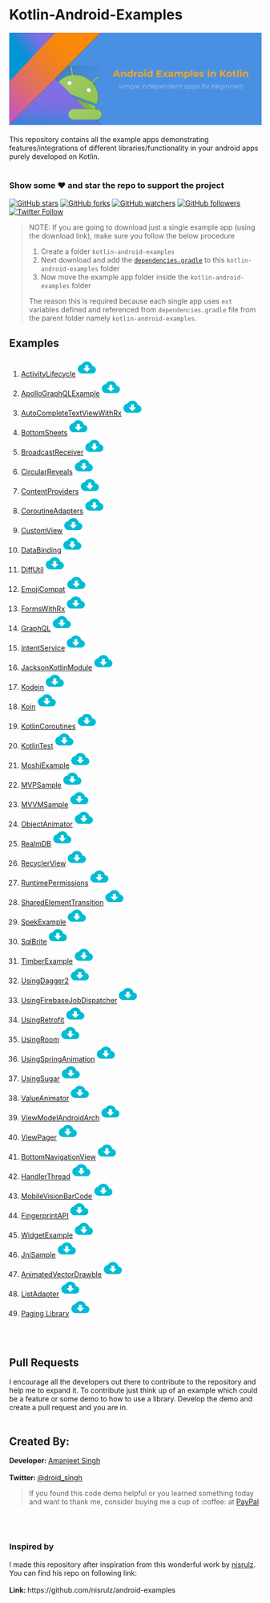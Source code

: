 # Kotlin-Android-Examples
<img src="banner.png"/>
<br><br>
This repository contains all the example apps demonstrating features/integrations of different libraries/functionality in your android apps purely developed on Kotlin.
<br><br>

### Show some :heart: and star the repo to support the project

[![GitHub stars](https://img.shields.io/github/stars/amanjeetsingh150/kotlin-android-examples.svg?style=social&label=Star)](https://github.com/amanjeetsingh150/kotlin-android-examples) [![GitHub forks](https://img.shields.io/github/forks/amanjeetsingh150/kotlin-android-examples.svg?style=social&label=Fork)](https://github.com/amanjeetsingh150/kotlin-android-examples/fork) [![GitHub watchers](https://img.shields.io/github/watchers/amanjeetsingh150/kotlin-android-examples.svg?style=social&label=Watch)](https://github.com/amanjeetsingh150/kotlin-android-examples) [![GitHub followers](https://img.shields.io/github/followers/amanjeetsingh150.svg?style=social&label=Follow)](https://github.com/amanjeetsingh150/kotlin-android-examples)  
[![Twitter Follow](https://img.shields.io/twitter/follow/droid_singh.svg?style=social)](https://twitter.com/droid_singh)


> NOTE: If you are going to download just a single example app (using the download link), make sure you follow the below procedure
> 1. Create a folder `kotlin-android-examples`
> 1. Next download and add the [`dependencies.gradle`](/dependencies.gradle) to this `kotlin-android-examples` folder
> 1. Now move the example app folder inside the `kotlin-android-examples` folder
>
> The reason this is required because each single app uses `ext` variables defined and referenced from `dependencies.gradle` file from the parent folder namely `kotlin-android-examples`.

<h2>Examples</h2>
<ol>
<li><a href="/ActivityLifecycle">ActivityLifecycle</a> <a href="https://kinolien.github.com/gitzip/?download=https://github.com/amanjeetsingh150/kotlin-android-examples/tree/master/ActivityLifecycle"><img src="ic_download.png" alt="download" style="max-width:100%;"></a></li>
<li><a href="/ApolloGraphQLExample">ApolloGraphQLExample</a> <a href="https://kinolien.github.com/gitzip/?download=https://github.com/amanjeetsingh150/kotlin-android-examples/tree/master/ApolloGraphQLExample"><img src="ic_download.png" alt="download" style="max-width:100%;"></a></li>
<li><a href="/AutoCompleteTextViewWithRx">AutoCompleteTextViewWithRx</a> <a href="https://kinolien.github.com/gitzip/?download=https://github.com/amanjeetsingh150/kotlin-android-examples/tree/master/AutoCompleteTextViewWithRx"><img src="ic_download.png" alt="download" style="max-width:100%;"></a></li>
<li><a href="/BottomSheets">BottomSheets</a> <a href="https://kinolien.github.com/gitzip/?download=https://github.com/amanjeetsingh150/kotlin-android-examples/tree/master/BottomSheets"><img src="ic_download.png" alt="download" style="max-width:100%;"></a></li>
<li><a href="/BroadcastReceiver">BroadcastReceiver</a> <a href="https://kinolien.github.com/gitzip/?download=https://github.com/amanjeetsingh150/kotlin-android-examples/tree/master/BroadcastReceiver"><img src="ic_download.png" alt="download" style="max-width:100%;"></a></li>
<li><a href="/CircularReveals">CircularReveals</a> <a href="https://kinolien.github.com/gitzip/?download=https://github.com/amanjeetsingh150/kotlin-android-examples/tree/master/CircularReveals"><img src="ic_download.png" alt="download" style="max-width:100%;"></a></li>
<li><a href="/ContentProviders">ContentProviders</a> <a href="https://kinolien.github.com/gitzip/?download=https://github.com/amanjeetsingh150/kotlin-android-examples/tree/master/ContentProviders"><img src="ic_download.png" alt="download" style="max-width:100%;"></a></li>
<li><a href="/CoroutineAdapters">CoroutineAdapters</a> <a href="https://kinolien.github.com/gitzip/?download=https://github.com/amanjeetsingh150/kotlin-android-examples/tree/master/CoroutineAdapters"><img src="ic_download.png" alt="download" style="max-width:100%;"></a></li>
<li><a href="/CustomView">CustomView</a> <a href="https://kinolien.github.com/gitzip/?download=https://github.com/amanjeetsingh150/kotlin-android-examples/tree/master/CustomView"><img src="ic_download.png" alt="download" style="max-width:100%;"></a></li>
<li><a href="/DataBinding">DataBinding</a> <a href="https://kinolien.github.com/gitzip/?download=https://github.com/amanjeetsingh150/kotlin-android-examples/tree/master/DataBinding"><img src="ic_download.png" alt="download" style="max-width:100%;"></a></li>
<li><a href="/DiffUtil">DiffUtil</a> <a href="https://kinolien.github.com/gitzip/?download=https://github.com/amanjeetsingh150/kotlin-android-examples/tree/master/DiffUtil"><img src="ic_download.png" alt="download" style="max-width:100%;"></a></li>
<li><a href="/EmojiCompat">EmojiCompat</a> <a href="https://kinolien.github.com/gitzip/?download=https://github.com/amanjeetsingh150/kotlin-android-examples/tree/master/EmojiCompat"><img src="ic_download.png" alt="download" style="max-width:100%;"></a></li>
<li><a href="/FormsWithRx">FormsWithRx</a> <a href="https://kinolien.github.com/gitzip/?download=https://github.com/amanjeetsingh150/kotlin-android-examples/tree/master/FormsWithRx"><img src="ic_download.png" alt="download" style="max-width:100%;"></a></li>
<li><a href="/GraphQL">GraphQL</a> <a href="https://kinolien.github.com/gitzip/?download=https://github.com/amanjeetsingh150/kotlin-android-examples/tree/master/GraphQL"><img src="ic_download.png" alt="download" style="max-width:100%;"></a></li>
<li><a href="/IntentService">IntentService</a> <a href="https://kinolien.github.com/gitzip/?download=https://github.com/amanjeetsingh150/kotlin-android-examples/tree/master/IntentService"><img src="ic_download.png" alt="download" style="max-width:100%;"></a></li>
<li><a href="/JacksonKotlinModule">JacksonKotlinModule</a> <a href="https://kinolien.github.com/gitzip/?download=https://github.com/amanjeetsingh150/kotlin-android-examples/tree/master/JacksonKotlinModule"><img src="ic_download.png" alt="download" style="max-width:100%;"></a></li>
<li><a href="/Kodein">Kodein</a> <a href="https://kinolien.github.com/gitzip/?download=https://github.com/amanjeetsingh150/kotlin-android-examples/tree/master/Kodein"><img src="ic_download.png" alt="download" style="max-width:100%;"></a></li>
<li><a href="/Koin">Koin</a> <a href="https://kinolien.github.com/gitzip/?download=https://github.com/amanjeetsingh150/kotlin-android-examples/tree/master/Koin"><img src="ic_download.png" alt="download" style="max-width:100%;"></a></li>
<li><a href="/KotlinCoroutines">KotlinCoroutines</a> <a href="https://kinolien.github.com/gitzip/?download=https://github.com/amanjeetsingh150/kotlin-android-examples/tree/master/KotlinCoroutines"><img src="ic_download.png" alt="download" style="max-width:100%;"></a></li>
<li><a href="/KotlinTest">KotlinTest</a> <a href="https://kinolien.github.com/gitzip/?download=https://github.com/amanjeetsingh150/kotlin-android-examples/tree/master/KotlinTest"><img src="ic_download.png" alt="download" style="max-width:100%;"></a></li>
<li><a href="/MoshiExample">MoshiExample</a> <a href="https://kinolien.github.com/gitzip/?download=https://github.com/amanjeetsingh150/kotlin-android-examples/tree/master/MoshiExample"><img src="ic_download.png" alt="download" style="max-width:100%;"></a></li>
<li><a href="/MVPSample">MVPSample</a> <a href="https://kinolien.github.com/gitzip/?download=https://github.com/amanjeetsingh150/kotlin-android-examples/tree/master/MVPSample"><img src="ic_download.png" alt="download" style="max-width:100%;"></a></li>
<li><a href="/MVVMSample">MVVMSample</a> <a href="https://kinolien.github.com/gitzip/?download=https://github.com/amanjeetsingh150/kotlin-android-examples/tree/master/MVVMSample"><img src="ic_download.png" alt="download" style="max-width:100%;"></a></li>
<li><a href="/ObjectAnimator">ObjectAnimator</a> <a href="https://kinolien.github.com/gitzip/?download=https://github.com/amanjeetsingh150/kotlin-android-examples/tree/master/ObjectAnimator"><img src="ic_download.png" alt="download" style="max-width:100%;"></a></li>
<li><a href="/RealmDB">RealmDB</a> <a href="https://kinolien.github.com/gitzip/?download=https://github.com/amanjeetsingh150/kotlin-android-examples/tree/master/RealmDB"><img src="ic_download.png" alt="download" style="max-width:100%;"></a></li>
<li><a href="/RecyclerView">RecyclerView</a> <a href="https://kinolien.github.com/gitzip/?download=https://github.com/amanjeetsingh150/kotlin-android-examples/tree/master/RecyclerView"><img src="ic_download.png" alt="download" style="max-width:100%;"></a></li>
<li><a href="/RuntimePermissions">RuntimePermissions</a> <a href="https://kinolien.github.com/gitzip/?download=https://github.com/amanjeetsingh150/kotlin-android-examples/tree/master/RuntimePermissions"><img src="ic_download.png" alt="download" style="max-width:100%;"></a></li>
<li><a href="/SharedElementTransition">SharedElementTransition</a> <a href="https://kinolien.github.com/gitzip/?download=https://github.com/amanjeetsingh150/kotlin-android-examples/tree/master/SharedElementTransition"><img src="ic_download.png" alt="download" style="max-width:100%;"></a></li>
<li><a href="/SpekExample">SpekExample</a> <a href="https://kinolien.github.com/gitzip/?download=https://github.com/amanjeetsingh150/kotlin-android-examples/tree/master/SpekExample"><img src="ic_download.png" alt="download" style="max-width:100%;"></a></li>
<li><a href="/SqlBrite">SqlBrite</a> <a href="https://kinolien.github.com/gitzip/?download=https://github.com/amanjeetsingh150/kotlin-android-examples/tree/master/SqlBrite"><img src="ic_download.png" alt="download" style="max-width:100%;"></a></li>
<li><a href="/TimberExample">TimberExample</a> <a href="https://kinolien.github.com/gitzip/?download=https://github.com/amanjeetsingh150/kotlin-android-examples/tree/master/TimberExample"><img src="ic_download.png" alt="download" style="max-width:100%;"></a></li>
<li><a href="/UsingDagger2">UsingDagger2</a> <a href="https://kinolien.github.com/gitzip/?download=https://github.com/amanjeetsingh150/kotlin-android-examples/tree/master/UsingDagger2"><img src="ic_download.png" alt="download" style="max-width:100%;"></a></li>
<li><a href="/UsingFirebaseJobDispatcher">UsingFirebaseJobDispatcher</a> <a href="https://kinolien.github.com/gitzip/?download=https://github.com/amanjeetsingh150/kotlin-android-examples/tree/master/UsingFirebaseJobDispatcher"><img src="ic_download.png" alt="download" style="max-width:100%;"></a></li>
<li><a href="/UsingRetrofit">UsingRetrofit</a> <a href="https://kinolien.github.com/gitzip/?download=https://github.com/amanjeetsingh150/kotlin-android-examples/tree/master/UsingRetrofit"><img src="ic_download.png" alt="download" style="max-width:100%;"></a></li>
<li><a href="/UsingRoom">UsingRoom</a> <a href="https://kinolien.github.com/gitzip/?download=https://github.com/amanjeetsingh150/kotlin-android-examples/tree/master/UsingRoom"><img src="ic_download.png" alt="download" style="max-width:100%;"></a></li>
<li><a href="/UsingSpringAnimation">UsingSpringAnimation</a> <a href="https://kinolien.github.com/gitzip/?download=https://github.com/amanjeetsingh150/kotlin-android-examples/tree/master/UsingSpringAnimation"><img src="ic_download.png" alt="download" style="max-width:100%;"></a></li>
<li><a href="/UsingSugar">UsingSugar</a> <a href="https://kinolien.github.com/gitzip/?download=https://github.com/amanjeetsingh150/kotlin-android-examples/tree/master/UsingSugar"><img src="ic_download.png" alt="download" style="max-width:100%;"></a></li>
<li><a href="/ValueAnimator">ValueAnimator</a> <a href="https://kinolien.github.com/gitzip/?download=https://github.com/amanjeetsingh150/kotlin-android-examples/tree/master/ValueAnimator"><img src="ic_download.png" alt="download" style="max-width:100%;"></a></li>
<li><a href="/ViewModelAndroidArch">ViewModelAndroidArch</a> <a href="https://kinolien.github.com/gitzip/?download=https://github.com/amanjeetsingh150/kotlin-android-examples/tree/master/ViewModelAndroidArch"><img src="ic_download.png" alt="download" style="max-width:100%;"></a></li>
<li><a href="/ViewPager">ViewPager</a> <a href="https://kinolien.github.com/gitzip/?download=https://github.com/amanjeetsingh150/kotlin-android-examples/tree/master/ViewPager"><img src="ic_download.png" alt="download" style="max-width:100%;"></a></li>
<li><a href="/BottomNavigationView">BottomNavigationView</a> <a href="https://kinolien.github.com/gitzip/?download=https://github.com/amanjeetsingh150/kotlin-android-examples/tree/master/BottomNavigationView"><img src="ic_download.png" alt="download" style="max-width:100%;"></a></li>
<li><a href="/HandlerThread">HandlerThread</a> <a href="https://kinolien.github.com/gitzip/?download=https://github.com/amanjeetsingh150/kotlin-android-examples/tree/master/HandlerThread"><img src="ic_download.png" alt="download" style="max-width:100%;"></a></li>
<li><a href="/MobileVisionBarCode">MobileVisionBarCode</a> <a href="https://kinolien.github.com/gitzip/?download=https://github.com/amanjeetsingh150/kotlin-android-examples/tree/master/MobileVisionBarCode"><img src="ic_download.png" alt="download" style="max-width:100%;"></a></li>
<li><a href="/FingerprintAPI">FingerprintAPI</a> <a href="https://kinolien.github.com/gitzip/?download=https://github.com/amanjeetsingh150/kotlin-android-examples/tree/master/FingerprintAPI"><img src="ic_download.png" alt="download" style="max-width:100%;"></a></li>
<li><a href="/WidgetExample">WidgetExample</a> <a href="https://kinolien.github.com/gitzip/?download=https://github.com/amanjeetsingh150/kotlin-android-examples/tree/master/WidgetExample"><img src="ic_download.png" alt="download" style="max-width:100%;"></a></li>
<li><a href="/JniSample">JniSample</a> <a href="https://kinolien.github.com/gitzip/?download=https://github.com/amanjeetsingh150/kotlin-android-examples/tree/master/JniSample"><img src="ic_download.png" alt="download" style="max-width:100%;"></a></li>
<li><a href="/AnimatedVectorDrawble">AnimatedVectorDrawble</a> <a href="https://kinolien.github.com/gitzip/?download=https://github.com/amanjeetsingh150/kotlin-android-examples/tree/master/AnimatedVectorDrawble"><img src="ic_download.png" alt="download" style="max-width:100%;"></a></li>
<li><a href="/ListAdapter">ListAdapter</a> <a href="https://kinolien.github.com/gitzip/?download=https://github.com/amanjeetsingh150/kotlin-android-examples/tree/master/ListAdapter"><img src="ic_download.png" alt="download" style="max-width:100%;"></a></li> 
<li><a href="/Paging Library">Paging Library</a> <a href="https://kinolien.github.com/gitzip/?download=https://github.com/amanjeetsingh150/kotlin-android-examples/tree/master/Paging%20Library"><img src="ic_download.png" alt="download" style="max-width:100%;"></a></li>  
</ol>
<br><br>
<h2>Pull Requests</h2>
I encourage all the developers out there to contribute to the repository and help me to expand it. To contribute just think up of an example which could be a feature or some demo to how to use a library. Develop the demo and create a pull request and you are in.
<br><br>
<h2>Created By:</h2>
<b>Developer: </b><a href="https://github.com/amanjeetsingh150/">Amanjeet Singh</a>
<br><br>
<b>Twitter: </b><a href="https://twitter.com/droid_singh">@droid_singh</a>
<blockquote>
If you found this code demo helpful or you learned something today and want to thank me, consider buying me a cup of :coffee: at
<a href="https://www.paypal.me/amanjeetsingh150">PayPal</a>
</blockquote>
<br><br>
<h3>Inspired by</h3>
I made this repository after inspiration from this wonderful work by <a href="https://github.com/nisrulz/">nisrulz</a>. You can find his repo on following link:
<br><br>
<b>Link: </b>https://github.com/nisrulz/android-examples
